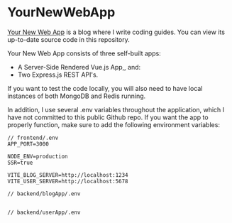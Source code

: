 # YourNewWebApp

[Your New Web App](https://yournewwebapp.com "Helping You Build Your New Web App") is a blog where I write coding guides. You can view its up-to-date source code in this repository.

Your New Web App consists of three self-built apps:
- A Server-Side Rendered Vue.js App,, and:
- Two Express.js REST API's.

If you want to test the code locally, you will also need to have local instances of both MongoDB and Redis running.

In addition, I use several .env variables throughout the application, which I have not committed to this public Github repo. If you want the app to properly function, make sure to add the following environment variables:

```
// frontend/.env
APP_PORT=3000

NODE_ENV=production
SSR=true

VITE_BLOG_SERVER=http://localhost:1234
VITE_USER_SERVER=http://localhost:5678

// backend/blogApp/.env


// backend/userApp/.env
```